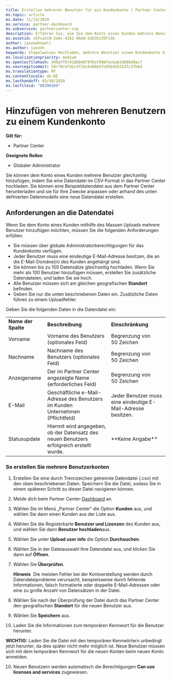 ```yaml
---
title: Erstellen mehrerer Benutzer für ein Kundenkonto | Partner Center
ms.topic: article
ms.date: 11/13/2019
ms.service: partner-dashboard
ms.subservice: partnercenter-csp
description: Erfahren Sie, wie Sie dem Konto eines Kunden mehrere Benutzer gleichzeitig hinzufügen, indem Sie eine Datendatei im CSV-Dateiformat (Comma-Separated Value File Format) in Partner Center hochladen.
ms.assetid: c6fca2c0-2e6c-41b1-9be8-b363b139f15b
author: jasonwhowell
ms.author: jasonh
keywords: Stapelweises Hochladen, mehrere Benutzer einem Kundenkonto hinzufügen, Kunden eines Benutzers hinzufügen, stapelweises Hochladen der Benutzer des Kunden, Kundenkonto, Kunden des Benutzers, Benutzer
ms.localizationpriority: medium
ms.openlocfilehash: 499aff67d18b0d8f9fbaf098fecbab2d888d9ac7
ms.sourcegitcommit: 5dcf8cefd2c4731c6a80e57c65b43521d7c37b6d
ms.translationtype: MT
ms.contentlocale: de-DE
ms.lasthandoff: 03/30/2020
ms.locfileid: "80390369"
---
```

# <a name="add-multiple-users-to-a-customer-account"></a>Hinzufügen von mehreren Benutzern zu einem Kundenkonto

**Gilt für:**

- Partner Center

**Geeignete Rollen**

- Globaler Administrator

Sie können dem Konto eines Kunden mehrere Benutzer gleichzeitig hinzufügen, indem Sie eine Datendatei im CSV-Format in das Partner Center hochladen. Sie können eine Beispieldatendatei aus dem Partner Center herunterladen und sie für Ihre Zwecke anpassen oder anhand des unten definierten Datenmodells eine neue Datendatei erstellen.

## <a name="data-file-requirements"></a><a href="" id="creatingtheimportcsvfile"></a>Anforderungen an die Datendatei

Wenn Sie dem Konto eines Kunden mithilfe des Massen Uploads mehrere Benutzer hinzufügen möchten, müssen Sie die folgenden Anforderungen erfüllen:

- Sie müssen über globale Administratorberechtigungen für das Kundenkonto verfügen.
- Jeder Benutzer muss eine eindeutige E-Mail-Adresse besitzen, die an die E-Mail-Domäne(n) des Kunden angehängt sind.
- Sie können bis zu 100 Datensätze gleichzeitig hochladen. Wenn Sie mehr als 100 Benutzer hinzufügen müssen, erstellen Sie zusätzliche Datendateien, und laden Sie sie hoch.
- Alle Benutzer müssen sich am gleichen geografischen **Standort** befinden.
- Geben Sie nur die unten beschriebenen Daten ein. Zusätzliche Daten führen zu einem Uploadfehler.

Geben Sie die folgenden Daten in die Datendatei ein:

|                 |                                                                              |                                            |
|-----------------|------------------------------------------------------------------------------|--------------------------------------------|
| **Name der Spalte** | **Beschreibung**                                                              | **Einschränkung**                             |
| Vorname      | Vorname des Benutzers (optionales Feld)                                           | Begrenzung von 50 Zeichen                         |
| Nachname       | Nachname des Benutzers (optionales Feld)                                            | Begrenzung von 50 Zeichen                         |
| Anzeigename    | Der im Partner Center angezeigte Name (erforderliches Feld)                            | Begrenzung von 50 Zeichen                         |
| E-Mail           | Geschäftliche e-Mail-Adresse des Benutzers im Kunden Unternehmen (Pflichtfeld)           | Jeder Benutzer muss eine eindeutige E-Mail-Adresse besitzen. |
| Statusupdate   | Hiermit wird angegeben, ob der Datensatz des neuen Benutzers erfolgreich erstellt wurde. | \*\*Keine Angabe\*\*                        |

### <a name="to-create-multiple-user-accounts"></a><a href="" id="createmultipleuseraccounts"></a>So erstellen Sie mehrere Benutzerkonten

<a href="" id="creatingtheaccounts"></a>

1. Erstellen Sie eine durch Trennzeichen getrennte Datendatei (.csv) mit den oben beschriebenen Daten. Speichern Sie die Datei, sodass Sie in einem späteren Schritt zu dieser Datei navigieren können.

2. Melde dich beim Partner Center-[Dashboard](https://partner.microsoft.com/dashboard) an.

3. Wählen Sie im Menü „Partner Center“ die Option **Kunden** aus, und wählen Sie dann einen Kunden aus der Liste aus.

4. Wählen Sie die Registerkarte **Benutzer und Lizenzen** des Kunden aus, und wählen Sie dann **Benutzer hochladen**aus.

5. Wählen Sie unter **Upload user info** die Option **Durchsuchen**.

6. Wählen Sie in der Dateiauswahl Ihre Datendatei aus, und klicken Sie dann auf **Öffnen**.

7. Wählen Sie **Überprüfen**.

    **Hinweis**  Die meisten Fehler bei der Kontoerstellung werden durch Datendateiprobleme verursacht, beispielsweise durch fehlende Informationen, falsch formatierte oder doppelte E-Mail-Adressen oder eine zu große Anzahl von Datensätzen in der Datei.

8. Wählen Sie nach der Überprüfung der Datei durch das Partner Center den geografischen **Standort** für die neuen Benutzer aus.
9. Wählen Sie **Speichern** aus.
10. Laden Sie die Informationen zum temporären Kennwort für die Benutzer herunter.

**WICHTIG:** Laden Sie die Datei mit den temporären Kennwörtern unbedingt jetzt herunter, da dies später nicht mehr möglich ist. Neue Benutzer müssen sich mit dem temporären Kennwort für die neuen Konten beim neuen Konto anmelden.

10. Neuen Benutzern werden automatisch die Berechtigungen **Can use licenses and services** zugewiesen. 

 

 



